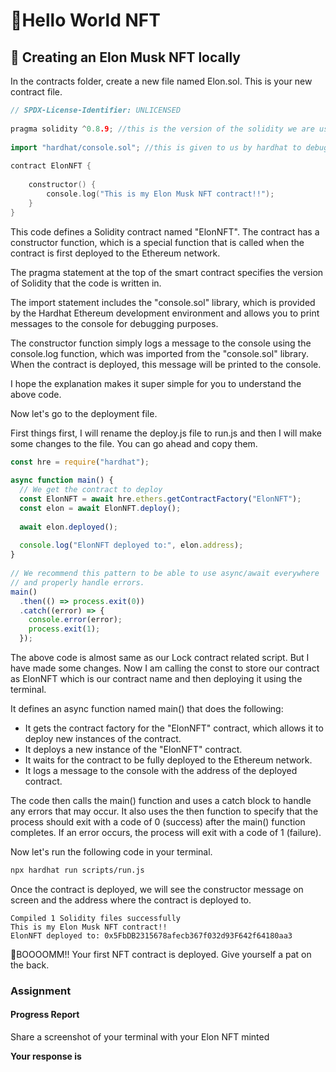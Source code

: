 ﻿# 🍕Hello World NFT

## **🚀 Creating an Elon Musk NFT locally**

In the contracts folder, create a new file named Elon.sol. This is your new contract file.

```go
// SPDX-License-Identifier: UNLICENSED
 
pragma solidity ^0.8.9; //this is the version of the solidity we are using in this contract.
 
import "hardhat/console.sol"; //this is given to us by hardhat to debug our code. It is very helpful in local environment.
 
contract ElonNFT { 
 
    constructor() {
        console.log("This is my Elon Musk NFT contract!!");
    }
}
```

This code defines a Solidity contract named "ElonNFT". The contract has a constructor function, which is a special function that is called when the contract is first deployed to the Ethereum network.

The pragma statement at the top of the smart contract specifies the version of Solidity that the code is written in. 

The import statement includes the "console.sol" library, which is provided by the Hardhat Ethereum development environment and allows you to print messages to the console for debugging purposes.

The constructor function simply logs a message to the console using the console.log function, which was imported from the "console.sol" library. When the contract is deployed, this message will be printed to the console.

I hope the explanation makes it super simple for you to understand the above code. 

Now let's go to the deployment file.

First things first, I will rename the deploy.js file to run.js and then I will make some changes to the file. You can go ahead and copy them.

```js
const hre = require("hardhat");
 
async function main() {
  // We get the contract to deploy
  const ElonNFT = await hre.ethers.getContractFactory("ElonNFT");
  const elon = await ElonNFT.deploy();
 
  await elon.deployed();
 
  console.log("ElonNFT deployed to:", elon.address);
}
 
// We recommend this pattern to be able to use async/await everywhere
// and properly handle errors.
main()
  .then(() => process.exit(0))
  .catch((error) => {
    console.error(error);
    process.exit(1);
  });
```

The above code is almost same as our Lock contract related script. But I have made some changes. Now I am calling the const to store our contract as ElonNFT which is our contract name and then deploying it using the terminal.

It defines an async function named main() that does the following:

* It gets the contract factory for the "ElonNFT" contract, which allows it to deploy new instances of the contract.
* It deploys a new instance of the "ElonNFT" contract.
* It waits for the contract to be fully deployed to the Ethereum network.
* It logs a message to the console with the address of the deployed contract.

The code then calls the main() function and uses a catch block to handle any errors that may occur. It also uses the then function to specify that the process should exit with a code of 0 (success) after the main() function completes. If an error occurs, the process will exit with a code of 1 (failure).

Now let's run the following code in your terminal.

``` bash
npx hardhat run scripts/run.js
```

Once the contract is deployed, we will see the constructor message on screen and the address where the contract is deployed to.
```
Compiled 1 Solidity files successfully
This is my Elon Musk NFT contract!!
ElonNFT deployed to: 0x5FbDB2315678afecb367f032d93F642f64180aa3
```

🎉BOOOOMM!! Your first NFT contract is deployed. Give yourself a pat on the back.

### Assignment

#### Progress Report

Share a screenshot of your terminal with your Elon NFT minted

**Your response is**
